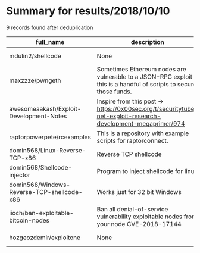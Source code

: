 
# Summary for results/2018/10/10
    
9 records found after deduplication

| full_name | description | html_url | matched_list | matched_count | pushed_at | size | stargazers_count | language | forks_count |
|--------------------------------------------|---------------------------------------------------------------------------------------------------------------------|---------------------------------------------------------------|----------------|-----------------|---------------------------|--------|--------------------|------------|---------------|
| mdulin2/shellcode | None | https://github.com/mdulin2/shellcode | ['shellcode'] | 1 | 2018-10-10 17:02:39+00:00 | 366 | 0 | C | 0 |
| maxzzze/pwngeth | Sometimes Ethereum nodes are vulnerable to a JSON-RPC exploit - this is a handful of scripts to secure those funds. | https://github.com/maxzzze/pwngeth | ['exploit'] | 1 | 2018-10-10 14:39:08+00:00 | 7 | 7 | Python | 1 |
| awesomeaakash/Exploit-Development-Notes | Inspire from this post -> https://0x00sec.org/t/securitytube-net-exploit-research-development-megaprimer/974 | https://github.com/awesomeaakash/Exploit-Development-Notes | ['exploit'] | 1 | 2018-10-10 02:34:07+00:00 | 0 | 0 | | 0 |
| raptorpowerpete/rcexamples | This is a repository with example scripts for raptorconnect. | https://github.com/raptorpowerpete/rcexamples | ['rce'] | 1 | 2018-10-10 20:20:48+00:00 | 15 | 0 | Shell | 0 |
| domin568/Linux-Reverse-TCP-x86 | Reverse TCP shellcode | https://github.com/domin568/Linux-Reverse-TCP-x86 | ['shellcode'] | 1 | 2018-10-10 17:13:57+00:00 | 0 | 1 | Assembly | 1 |
| domin568/Shellcode-injector | Program to inject shellcode for linux | https://github.com/domin568/Shellcode-injector | ['shellcode'] | 1 | 2018-10-10 17:19:38+00:00 | 0 | 1 | C | 1 |
| domin568/Windows-Reverse-TCP-shellcode-x86 | Works just for 32 bit Windows | https://github.com/domin568/Windows-Reverse-TCP-shellcode-x86 | ['shellcode'] | 1 | 2018-10-10 17:23:07+00:00 | 2 | 2 | C | 1 |
| iioch/ban-exploitable-bitcoin-nodes | Ban all denial-of-service vulnerability exploitable nodes from your node CVE-2018-17144 | https://github.com/iioch/ban-exploitable-bitcoin-nodes | ['exploit'] | 1 | 2018-10-10 20:08:45+00:00 | 20 | 2 | Shell | 1 |
| hozgeozdemir/exploitone | None | https://github.com/hozgeozdemir/exploitone | ['exploit'] | 1 | 2018-10-10 22:53:50+00:00 | 0 | 0 | | 0 |
